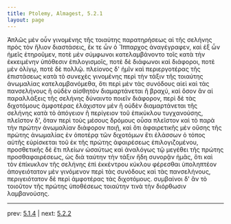 ```yaml
---
title: Ptolemy, Almagest, 5.2.1
layout: page
---
```


Ἁπλῶς μὲν οὖν γινομένης τῆς τοιαύτης παρατηρήσεως αἱ τῆς σελήνης πρὸς τὸν ἥλιον διαστάσεις, ἔκ τε ὧν ὁ Ἵππαρχος ἀναγέγραφεν, καὶ ἐξ ὧν ἡμεῖς ἐτηροῦμεν, ποτὲ μὲν σύμφωνοι κατελαμβάνοντο τοῖς κατὰ τὴν ἐκκειμένην ὑπόθεσιν ἐπιλογισμοῖς, ποτὲ δὲ διάφωνοι καὶ διάφοροι, ποτὲ μὲν ὀλίγῳ, ποτὲ δὲ πολλῷ. πλείονος δ' ἡμῖν καὶ περιεργοτέρας τῆς ἐπιστάσεως κατὰ τὸ συνεχὲς γινομένης περὶ τὴν τάξιν τῆς τοιαύτης ἀνωμαλίας κατελαμβανόμεθα, ὅτι περὶ μὲν τὰς συνόδους αἰεὶ καὶ τὰς πανσελήνους ἢ οὐδὲν αἰσθητὸν διαμαρτάνεται ἢ βραχύ, καὶ ὅσον ἂν αἱ παραλλάξεις τῆς σελήνης δύναιντο ποιεῖν διάφορον, περὶ δὲ τὰς διχοτόμους ἀμφοτέρας ἐλάχιστον μὲν ἢ οὐδὲν διαμαρτάνεται τῆς σελήνης κατὰ τὸ ἀπόγειον ἢ περίγειον τοῦ ἐπικύκλου τυγχανούσης, πλεῖστον δ', ὅταν περὶ τοὺς μέσους δρόμους οὖσα πλεῖστον καὶ τὸ παρὰ τὴν πρώτην ἀνωμαλίαν διάφορον ποιῇ, καὶ ὅτι ἀφαιρετικῆς μὲν οὔσης τῆς πρώτης ἀνωμαλίας ἐν ὁποτέρᾳ τῶν διχοτόμων ἔτι ἐλάσσων ὁ τόπος αὐτῆς εὑρίσκεται τοῦ ἐκ τῆς πρώτης ἀφαιρέσεως ἐπιλογιζομένου, προσθετικῆς δὲ ἔτι πλείων ὡσαύτως καὶ ἀναλόγως τῷ μεγέθει τῆς πρώτης προσθαφαιρέσεως, ὡς διὰ ταύτην τὴν τάξιν ἤδη συνορᾷν ἡμᾶς, ὅτι καὶ τὸν ἐπίκυκλον τῆς σελήνης ἐπὶ ἐκκέντρου κύκλου φέρεσθαι ὑποληπτέον ἀπογειότατον μὲν γινόμενον περὶ τὰς συνόδους καὶ τὰς πανσελήνους, περιγειότατον δὲ περὶ ἀμφοτέρας τὰς διχοτόμους. συμβαίνοι δ' ἂν τὸ τοιοῦτον τῆς πρώτης ὑποθέσεως τοιαύτην τινὰ τὴν διόρθωσιν λαμβανούσης. 

---

prev: [5.1.4](../5.1.4/) | next: [5.2.2](../5.2.2/)


